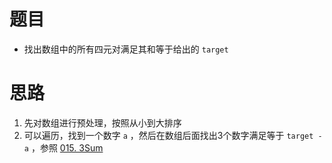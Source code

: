 # 题目
* 找出数组中的所有四元对满足其和等于给出的 `target`
# 思路
1. 先对数组进行预处理，按照从小到大排序
2. 可以遍历，找到一个数字 `a` ，然后在数组后面找出3个数字满足等于 `target - a` ，参照 [015. 3Sum](https://github.com/gytBibble/LeetCode/tree/master/015.%203Sum)